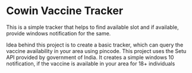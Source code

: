 # Cowin Vaccine Tracker
This is a simple tracker that helps to find available slot and if available, provide windows notification for the same.


Idea behind this project is to create a basic tracker, which can query the vaccine availability in your area using pincode.
This project uses the Setu API provided by government of India. 
It creates a simple windows 10 notification, if the vaccine is available in your area for 18+ individuals
